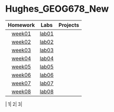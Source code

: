 # Hughes_GEOG678_New
| Homework                               | Labs                              | Projects |
|:--------------------------------------:|:---------------------------------:|:--------:|
| [week01](homework/week01/README.md)    | [lab01](Labs/lab01/README.md)     |          |
| [week02](homework/week02/README.md)    | [lab02](Labs/lab02/README.md)     |          |
| [week03](homework/week03/README.md)    | [lab03](Labs/lab03/README.md)     |          |
| [week04](homework/week04/README.md)    | [lab04](Labs/lab04/README.md)     |          |
| [week05](homework/week05/README.md)    | [lab05](Labs/lab05/README.md)     |          |
| [week06](homework/week06/README.md)    | [lab06](Labs/lab06/README.md)     |          |
| [week07](homework/week07/README.md)    | [lab07](Labs/lab07/README.md)     |          |
| [week08](homework/week08/README.md)    | [lab08](Labs/lab08/README.md)     |          |

| 1| 2| 3|
